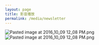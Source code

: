 ```yaml
---
layout: page
title: 影音播放
permalink: /media/newsletter
---
```


![Pasted image at 2016_10_09 12_08 PM.png]({{site.baseurl}}/static_files/upload_images/paper1.png)
![Pasted image at 2016_10_09 12_08 PM.png]({{site.baseurl}}/static_files/upload_images/paper2.png)
